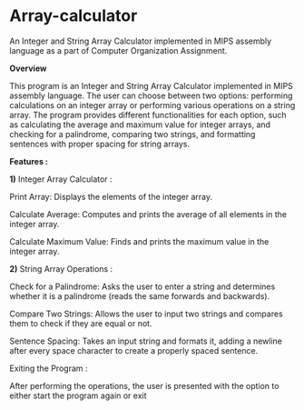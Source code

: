 # Array-calculator 
An Integer and String Array Calculator implemented in MIPS assembly language as a part of Computer Organization Assignment.

**Overview**

This program is an Integer and String Array Calculator implemented in MIPS assembly language. The user can choose between two options: performing calculations
on an integer array or performing various operations on a string array. The program provides different functionalities for each option, such as calculating the 
average and maximum value for integer arrays, and checking for a palindrome, comparing two strings, and formatting sentences with proper spacing for string arrays.

**Features :**

**1)** Integer Array Calculator :

  Print Array: Displays the elements of the integer array.

   Calculate Average: Computes and prints the average of all elements in the integer array.

   Calculate Maximum Value: Finds and prints the maximum value in the integer array.


**2)** String Array Operations :

  Check for a Palindrome: Asks the user to enter a string and determines whether it is a palindrome (reads the same forwards and backwards).

  Compare Two Strings: Allows the user to input two strings and compares them to check if they are equal or not.

  Sentence Spacing: Takes an input string and formats it, adding a newline after every space character to create a properly spaced sentence. 


Exiting the Program :

After performing the operations, the user is presented with the option to either start the program again or exit

